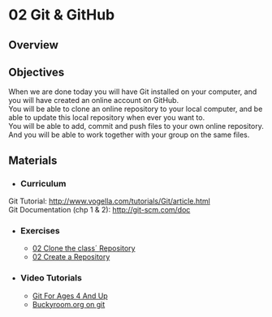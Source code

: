 02 Git & GitHub
===============
## Overview ##


## Objectives ##
When we are done today you will have Git installed on your computer, and you will have created an online account on GitHub.  
You will be able to clone an online repository to your local computer, and be able to update this local repository when ever you want to.  
You will be able to add, commit and push files to your own online repository.   
And you will be able to work together with your group on the same files.  


## Materials ##
* ### Curriculum ###
Git Tutorial: http://www.vogella.com/tutorials/Git/article.html  
Git Documentation (chp 1 & 2): http://git-scm.com/doc

* ### Exercises ###
  * [02 Clone the class´ Repository](https://docs.google.com/document/d/1p8hfHViX0InQqDZwv5BCntVnbZQdOv-OdCyWznlZsw8/pub)
  * [02 Create a Repository](https://docs.google.com/document/d/1Se9fHCySKxOprviGXUTtbvP9FLwQkGWI1Gj4eII38ds/pub)

* ### Video Tutorials ###
  * [Git For Ages 4 And Up](https://www.youtube.com/watch?v=1ffBJ4sVUb4&feature=kp)  
  * [Buckyroom.org on git](https://buckysroom.org/videos.php?cat=70)